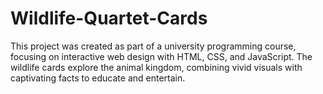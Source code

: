 # Wildlife-Quartet-Cards
This project was created as part of a university programming course, focusing on interactive web design with HTML, CSS, and JavaScript. The wildlife cards explore the animal kingdom, combining vivid visuals with captivating facts to educate and entertain.
